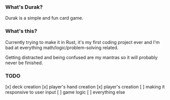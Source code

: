 ### What's Durak?

Durak is a simple and fun card game.

### What's this?
Currently trying to make it in Rust, it's my first coding project ever and I'm bad at everything math/logic/problem-solving related.

Getting distracted and being confused are my mantras so it will probably never be finished.

### TODO

[x] deck creation
[x] player's hand creation
[x] player's creation
[ ] making it responsive to user input
[ ] game logic
[ ] everything else

